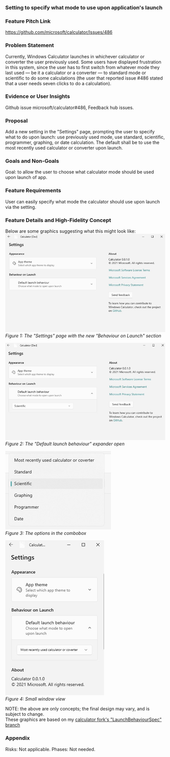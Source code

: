 ### Setting to specify what mode to use upon application's launch

### Feature Pitch Link
https://github.com/microsoft/calculator/Issues/486

### Problem Statement
Currently, Windows Calculator launches in whichever calculator or converter the user previously used. Some users have displayed frustration in this system, since the user has to first switch from whatever mode they last used — be it a calculator or a converter — to standard mode or scientific to do some calculations (the user that reported issue #486 stated that a user needs seven clicks to do a calculation). 

### Evidence or User Insights
Github issue microsoft/calculator#486, Feedback hub issues.

### Proposal
Add a new setting in the "Settings" page, prompting the user to specify what to do upon launch: use previously used mode, use standard, scientific, programmer, graphing, or date calculation. The default shall be to use the most recently used calculator or converter upon launch.

### Goals and Non-Goals
Goal: to allow the user to choose what calculator mode should be used upon launch of app.

### Feature Requirements
User can easily specify what mode the calculator should use upon launch via the setting.

### Feature Details and High-Fidelity Concept
Below are some graphics suggesting what this might look like:
![Figure 1: The "Settings" page with the new "Behaviour on Launch" section](./Assets_and_Images/Settings_page_with_new_launch_behaviour_settings.jpg)
<br/>*Figure 1: The "Settings" page with the new "Behaviour on Launch" section*

![Figure 2: The "Default launch behaviour" expander open](./Assets_and_Images/Settings_launch_behaviour_expander_open.jpg)
<br/>*Figure 2: The "Default launch behaviour" expander open*

![Figure 3: The options in the combobox](./Assets_and_Images/Settings_launch_behaviour_combobox.jpg)
<br/>*Figure 3: The options in the combobox*

![Figure 4: Small window view](./Assets_and_Images/Settings_launch_behaviour_small_view.jpg)
<br/>*Figure 4: Small window view*

NOTE: the above are only concepts; the final design may vary, and is subject to change. <br/>
These graphics are based on my [calculator fork's "LaunchBehaviourSpec" branch](https://github.com/Chips1234/calculator/tree/LaunchBahviourSpec)

### Appendix
Risks: Not applicable.
Phases: Not needed.
